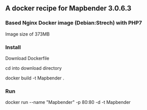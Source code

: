 ## A docker recipe for Mapbender 3.0.6.3
### Based Nginx Docker image (Debian:Strech) with PHP7

Image size of 373MB

### Install 
Download Dockerfile 

cd into download directory 

docker build -t Mapbender .

### Run

docker run --name "Mapbender" -p 80:80 -d -t Mapbender
